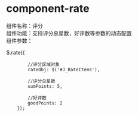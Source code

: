 # component-rate
组件名称：评分<br>
组件功能：支持评分总星数，好评数等参数的动态配置<br>
组件参数：

$.rate({
            
            //评分区域对象
            rateObj: $('#J_RateItems'),

            //评分总星数
            sumPoints: 5,

            //好评数
            goodPoints: 2
        });
